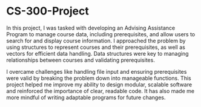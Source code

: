 # CS-300-Project
In this project, I was tasked with developing an Advising Assistance Program to manage course data, including prerequisites, and allow users to search for and display course information. I approached the problem by using structures to represent courses and their prerequisites, as well as vectors for efficient data handling. Data structures were key to managing relationships between courses and validating prerequisites.

I overcame challenges like handling file input and ensuring prerequisites were valid by breaking the problem down into manageable functions. This project helped me improve my ability to design modular, scalable software and reinforced the importance of clear, readable code. It has also made me more mindful of writing adaptable programs for future changes.
